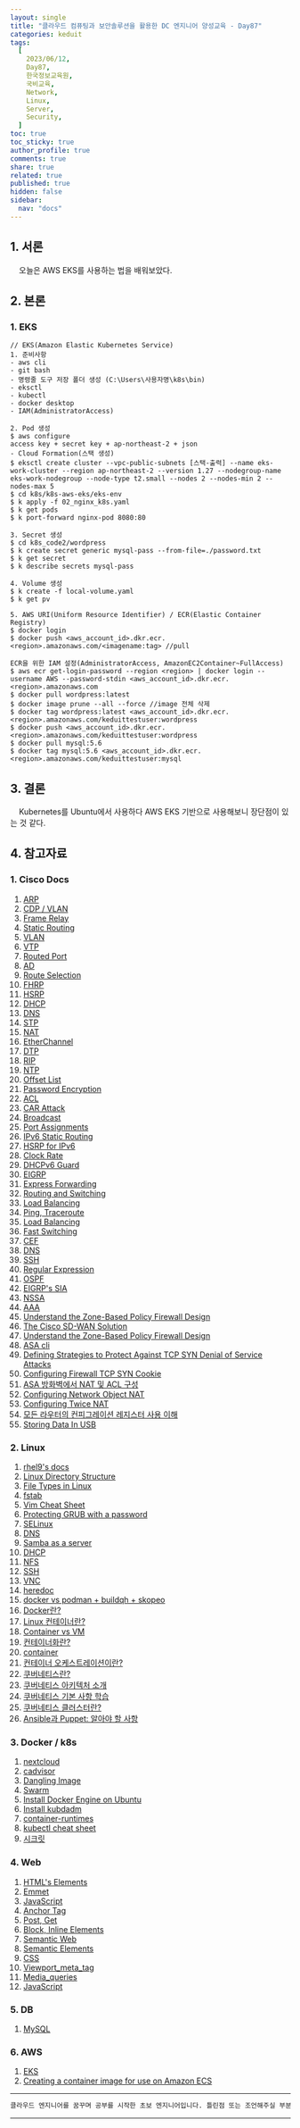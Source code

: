 ```yaml
---
layout: single
title: "클라우드 컴퓨팅과 보안솔루션을 활용한 DC 엔지니어 양성교육 - Day87"
categories: keduit
tags:
  [
    2023/06/12,
    Day87,
    한국정보교육원,
    국비교육,
    Network,
    Linux,
    Server,
    Security,
  ]
toc: true
toc_sticky: true
author_profile: true
comments: true
share: true
related: true
published: true
hidden: false
sidebar:
  nav: "docs"
---
```


## 1. 서론

&nbsp;&nbsp;&nbsp;&nbsp;오늘은 AWS EKS를 사용하는 법을 배워보았다.

## 2. 본론

### 1. EKS

```
// EKS(Amazon Elastic Kubernetes Service)
1. 준비사항
- aws cli
- git bash
- 명령줄 도구 저장 폴더 생성 (C:\Users\사용자명\k8s\bin)
- eksctl
- kubectl
- docker desktop
- IAM(AdministratorAccess)

2. Pod 생성
$ aws configure
access key + secret key + ap-northeast-2 + json
- Cloud Formation(스택 생성)
$ eksctl create cluster --vpc-public-subnets [스택-출력] --name eks-work-cluster --region ap-northeast-2 --version 1.27 --nodegroup-name eks-work-nodegroup --node-type t2.small --nodes 2 --nodes-min 2 --nodes-max 5
$ cd k8s/k8s-aws-eks/eks-env
$ k apply -f 02_nginx_k8s.yaml
$ k get pods
$ k port-forward nginx-pod 8080:80

3. Secret 생성
$ cd k8s_code2/wordpress
$ k create secret generic mysql-pass --from-file=./password.txt
$ k get secret
$ k describe secrets mysql-pass

4. Volume 생성
$ k create -f local-volume.yaml
$ k get pv

5. AWS URI(Uniform Resource Identifier) / ECR(Elastic Container Registry)
$ docker login
$ docker push <aws_account_id>.dkr.ecr.<region>.amazonaws.com/<imagename:tag> //pull

ECR을 위한 IAM 설정(AdministratorAccess, AmazonEC2Container~FullAccess)
$ aws ecr get-login-password --region <region> | docker login --username AWS --password-stdin <aws_account_id>.dkr.ecr.<region>.amazonaws.com
$ docker pull wordpress:latest
$ docker image prune --all --force //image 전체 삭제
$ docker tag wordpress:latest <aws_account_id>.dkr.ecr.<region>.amazonaws.com/keduittestuser:wordpress
$ docker push <aws_account_id>.dkr.ecr.<region>.amazonaws.com/keduittestuser:wordpress
$ docker pull mysql:5.6
$ docker tag mysql:5.6 <aws_account_id>.dkr.ecr.<region>.amazonaws.com/keduittestuser:mysql
```

## 3. 결론

&nbsp;&nbsp;&nbsp;&nbsp;Kubernetes를 Ubuntu에서 사용하다 AWS EKS 기반으로 사용해보니 장단점이 있는 것 같다.

## 4. 참고자료

### 1. Cisco Docs

1. [ARP](https://www.cisco.com/c/en/us/td/docs/ios-xml/ios/ipaddr_arp/configuration/15-s/arp-15-s-book/Configuring-Address-Resolution-Protocol.html)
2. [CDP / VLAN](https://www.cisco.com/c/en/us/td/docs/ios-xml/ios/cdp/configuration/15-mt/cdp-15-mt-book/nm-cdp-discover.html)
3. [Frame Relay](https://www.cisco.com/c/en/us/support/docs/wan/frame-relay/16563-12.html)
4. [Static Routing](https://www.cisco.com/c/en/us/td/docs/switches/datacenter/nexus3000/sw/unicast/503_u1_2/nexus3000_unicast_config_gd_503_u1_2/l3_route.html)
5. [VLAN](https://www.cisco.com/c/en/us/td/docs/switches/datacenter/sw/5_x/nx-os/layer2/configuration/guide/Cisco_Nexus_7000_Series_NX-OS_Layer_2_Switching_Configuration_Guide_Release_5-x_chapter4.html)
6. [VTP](https://www.cisco.com/c/en/us/support/docs/lan-switching/vtp/10558-21.html)
7. [Routed Port](https://www.ciscopress.com/articles/article.asp?p=2990405&seqNum=4)
8. [AD](https://www.cisco.com/c/en/us/support/docs/ip/border-gateway-protocol-bgp/15986-admin-distance.html)
9. [Route Selection](https://www.cisco.com/c/en/us/support/docs/ip/enhanced-interior-gateway-routing-protocol-eigrp/8651-21.html)
10. [FHRP](https://www.cisco.com/c/en/us/td/docs/ios-xml/ios/ipapp_fhrp/configuration/xe-16/fhp-xe-16-book/fhp-hsrp-mgo.html)
11. [HSRP](https://www.cisco.com/c/en/us/support/docs/ip/hot-standby-router-protocol-hsrp/9234-hsrpguidetoc.html)
12. [DHCP](https://www.cisco.com/c/en/us/td/docs/ios-xml/ios/ipaddr_dhcp/configuration/15-sy/dhcp-15-sy-book/config-dhcp-server.html)
13. [DNS](https://www.cisco.com/c/en/us/td/docs/ios-xml/ios/ipaddr_dns/configuration/15-mt/dns-15-mt-book/dns-config-dns.html)
14. [STP](https://www.cisco.com/c/en/us/td/docs/ios-xml/ios/lanswitch/configuration/xe-16/lanswitch-xe-16-book/lsw-span-tree-prot.html)
15. [NAT](https://www.cisco.com/c/en/us/td/docs/ios-xml/ios/ipaddr_nat/configuration/15-mt/nat-15-mt-book/iadnat-addr-consv.html)
16. [EtherChannel](https://www.cisco.com/c/en/us/support/docs/lan-switching/etherchannel/98469-ios-etherchannel.html)
17. [DTP](https://www.ciscopress.com/articles/article.asp?p=2181837&seqNum=8)
18. [RIP](https://www.cisco.com/c/en/us/td/docs/ios-xml/ios/iproute_rip/configuration/15-mt/irr-15-mt-book/irr-cfg-info-prot.html)
19. [NTP](https://www.cisco.com/c/en/us/td/docs/switches/lan/catalyst4000/8-2glx/configuration/guide/ntp.html)
20. [Offset List](https://www.cisco.com/c/en/us/support/docs/ip/enhanced-interior-gateway-routing-protocol-eigrp/13673-14.html#modifycompositemetric)
21. [Password Encryption](https://www.cisco.com/c/en/us/support/docs/security-vpn/remote-authentication-dial-user-service-radius/107614-64.html)
22. [ACL](https://www.cisco.com/c/en/us/support/docs/security/ios-firewall/23602-confaccesslists.html)
23. [CAR Attack](https://www.cisco.com/c/ko_kr/support/docs/ios-nx-os-software/ios-software-releases-122-mainline/12764-car-rate-limit-icmp.pdf)
24. [Broadcast](https://www.practicalnetworking.net/stand-alone/local-broadcast-vs-directed-broadcast/)
25. [Port Assignments](https://www.cisco.com/en/US/docs/routers/access/800/850/software/configuration/guide/tcpports.html)
26. [IPv6 Static Routing](https://www.cisco.com/c/en/us/td/docs/ios-xml/ios/iproute_pi/configuration/xe-16-10/iri-xe-16-10-book/ip6-route-static-xe.pdf)
27. [HSRP for IPv6](https://www.cisco.com/c/en/us/td/docs/ios-xml/ios/ipapp_fhrp/configuration/15-sy/fhp-15-sy-book/HSRP-Global-IPv6-Address.html)
28. [Clock Rate](https://community.cisco.com/t5/switching/clock-rate-on-routers/td-p/1896101)
29. [DHCPv6 Guard](https://www.cisco.com/c/en/us/td/docs/ios-xml/ios/ipv6_fhsec/configuration/xe-16/ip6f-xe-16-book/ip6-dhcpv6-guard.html)
30. [EIGRP](https://www.cisco.com/c/en/us/support/docs/ip/enhanced-interior-gateway-routing-protocol-eigrp/16406-eigrp-toc.html)
31. [Express Forwarding](https://www.cisco.com/c/en/us/support/docs/routers/12000-series-routers/47321-ciscoef.html)
32. [Routing and Switching](https://www.cisco.com/web/global_flagship/smb/en/products/routers_switches/routing_switching_primer.html)
33. [Load Balancing](https://www.cisco.com/c/en/us/support/docs/ip/border-gateway-protocol-bgp/5212-46.html)
34. [Ping, Traceroute](https://www.cisco.com/c/en/us/support/docs/ios-nx-os-software/ios-software-releases-121-mainline/12778-ping-traceroute.html)
35. [Load Balancing](https://content.cisco.com/chapter.sjs?uri=/searchable/chapter/content/en/us/td/docs/ios-xml/ios/ipswitch_cef/configuration/xe-3s/isw-cef-xe-3s-book/isw-cef-load-balancing.html.xml)
36. [Fast Switching](https://www.cisco.com/c/en/us/td/docs/ios-xml/ios/ipswitch_fswtch/configuration/15-mt/isw-fswtch-15-mt-book.html)
37. [CEF](https://www.cisco.com/c/ko_kr/support/docs/ios-nx-os-software/ios-software-releases-120-mainline/47205-cef-whichpath.html)
38. [DNS](https://www.cisco.com/c/en/us/td/docs/ios-xml/ios/ipaddr_dns/configuration/15-mt/dns-15-mt-book/dns-config-dns.html)
39. [SSH](https://www.cisco.com/c/en/us/support/docs/security-vpn/secure-shell-ssh/4145-ssh.html)
40. [Regular Expression](https://www.cisco.com/c/en/us/td/docs/security/security_management/cs-mars/4-3/user/guide/local_controller/appreexp.html)
41. [OSPF](https://www.cisco.com/c/en/us/support/docs/ip/open-shortest-path-first-ospf/7039-1.html)
42. [EIGRP's SIA](https://www.cisco.com/c/ko_kr/support/docs/ip/enhanced-interior-gateway-routing-protocol-eigrp/13676-18.html)
43. [NSSA](https://www.cisco.com/c/en/us/support/docs/ip/open-shortest-path-first-ospf/6208-nssa.html)
44. [AAA](https://www.cisco.com/c/en/us/support/docs/security-vpn/terminal-access-controller-access-control-system-tacacs-/10384-security.html)
45. [Understand the Zone-Based Policy Firewall Design](https://www.cisco.com/c/en/us/support/docs/security/ios-firewall/98628-zone-design-guide.html)
46. [The Cisco SD-WAN Solution](https://www.cisco.com/c/en/us/td/docs/routers/sdwan/configuration/sdwan-xe-gs-book/system-overview.html)
47. [Understand the Zone-Based Policy Firewall Design](https://www.cisco.com/c/en/us/support/docs/security/ios-firewall/98628-zone-design-guide.html)
48. [ASA cli](https://www.cisco.com/c/en/us/td/docs/security/asa/asa914/configuration/general/asa-914-general-config.html)
49. [Defining Strategies to Protect Against TCP SYN Denial of Service Attacks](https://www.cisco.com/c/en/us/support/docs/ip/ip-multicast/14760-4.html)
50. [Configuring Firewall TCP SYN Cookie](https://content.cisco.com/chapter.sjs?uri=/searchable/chapter/content/en/us/td/docs/ios-xml/ios/sec_data_zbf/configuration/xe-16-6/sec-data-zbf-xe-16-6-book/conf-fw-tcp-syn-cookie.html.xml)
51. [ASA 방화벽에서 NAT 및 ACL 구성](https://www.cisco.com/c/ko_kr/support/docs/security/asa-5500-x-series-next-generation-firewalls/115904-asa-config-dmz-00.html)
52. [Configuring Network Object NAT](https://www.cisco.com/c/en/us/td/docs/security/asa/asa91/configuration/firewall/asa_91_firewall_config/nat_objects.html)
53. [Configuring Twice NAT](https://www.cisco.com/c/en/us/td/docs/security/asa/asa91/configuration/firewall/asa_91_firewall_config/nat_rules.html)
54. [모든 라우터의 컨피그레이션 레지스터 사용 이해](https://www.cisco.com/c/ko_kr/support/docs/routers/10000-series-routers/50421-config-register-use.html)
55. [Storing Data In USB](https://www.cisco.com/c/en/us/td/docs/ios-xml/ios/ifs/configuration/15-s/ifs-15-s-book/ifs-usb.pdf)

### 2. Linux

1. [rhel9's docs](https://access.redhat.com/documentation/en-us/red_hat_enterprise_linux/9)
2. [Linux Directory Structure](https://www.geeksforgeeks.org/linux-directory-structure/)
3. [File Types in Linux](https://linuxconfig.org/identifying-file-types-in-linux)
4. [fstab](https://www.redhat.com/sysadmin/etc-fstab)
5. [Vim Cheat Sheet](https://vim.rtorr.com/)
6. [Protecting GRUB with a password](https://access.redhat.com/documentation/en-us/red_hat_enterprise_linux/8/html/managing_monitoring_and_updating_the_kernel/assembly_protecting-grub-with-a-password_managing-monitoring-and-updating-the-kernel)
7. [SELinux](https://access.redhat.com/documentation/en-us/red_hat_enterprise_linux/9/html/using_selinux/index)
8. [DNS](https://access.redhat.com/documentation/en-us/red_hat_enterprise_linux/9/html/managing_networking_infrastructure_services/assembly_setting-up-and-configuring-a-bind-dns-server_networking-infrastructure-services)
9. [Samba as a server](https://access.redhat.com/documentation/en-us/red_hat_enterprise_linux/9/html/configuring_and_using_network_file_services/assembly_using-samba-as-a-server_configuring-and-using-network-file-services)
10. [DHCP](https://access.redhat.com/documentation/en-us/red_hat_enterprise_linux/9/html/managing_networking_infrastructure_services/providing-dhcp-services_networking-infrastructure-services)
11. [NFS](https://access.redhat.com/documentation/en-us/red_hat_enterprise_linux/9/html/managing_file_systems/exporting-nfs-shares_managing-file-systems)
12. [SSH](https://access.redhat.com/documentation/ko-kr/red_hat_enterprise_linux/9/html/securing_networks/making-openssh-more-secure_assembly_using-secure-communications-between-two-systems-with-openssh)
13. [VNC](https://access.redhat.com/documentation/en-us/red_hat_enterprise_linux/9/html/performing_a_standard_rhel_9_installation/assembly_performing-a-remote-installation-using-vnc_installing-rhel)
14. [heredoc](https://www.redhat.com/sysadmin/bash-here-documents)
15. [docker vs podman + buildqh + skopeo](https://dev.to/cedricclyburn/containers-without-docker-podman-buildah-and-skopeo-1eal)
16. [Docker란?](https://www.redhat.com/ko/topics/containers/what-is-docker)
17. [Linux 컨테이너란?](https://www.redhat.com/ko/topics/containers/whats-a-linux-container?pfe-zbgtkt325=related-articles)
18. [Container vs VM](https://www.redhat.com/ko/topics/containers/containers-vs-vms)
19. [컨테이너화란?](https://www.redhat.com/ko/topics/cloud-native-apps/what-is-containerization)
20. [container](https://access.redhat.com/documentation/ko-kr/red_hat_enterprise_linux/8/html/building_running_and_managing_containers/index)
21. [컨테이너 오케스트레이션이란?](https://www.redhat.com/ko/topics/containers/what-is-container-orchestration)
22. [쿠버네티스란?](https://www.redhat.com/ko/topics/containers/what-is-kubernetes)
23. [쿠버네티스 아키텍처 소개](https://www.redhat.com/ko/topics/containers/kubernetes-architecture)
24. [쿠버네티스 기본 사항 학습](https://www.redhat.com/ko/topics/containers/learning-kubernetes-tutorial)
25. [쿠버네티스 클러스터란?](https://www.redhat.com/ko/topics/containers/what-is-a-kubernetes-cluster)
26. [Ansible과 Puppet: 알아야 할 사항](https://www.redhat.com/ko/topics/automation/ansible-vs-puppet)

### 3. Docker / k8s

1. [nextcloud](https://hub.docker.com/_/nextcloud)
2. [cadvisor](https://hub.docker.com/r/google/cadvisor/)
3. [Dangling Image](https://www.howtogeek.com/devops/what-are-dangling-docker-images/)
4. [Swarm](https://docs.docker.com/engine/swarm/)
5. [Install Docker Engine on Ubuntu](https://docs.docker.com/engine/install/ubuntu/#set-up-the-repository)
6. [Install kubdadm](https://kubernetes.io/docs/setup/production-environment/tools/kubeadm/install-kubeadm/)
7. [container-runtimes](https://kubernetes.io/ko/docs/setup/production-environment/container-runtimes/)
8. [kubectl cheat sheet](https://kubernetes.io/ko/docs/reference/kubectl/cheatsheet/)
9. [시크릿](https://kubernetes.io/ko/docs/concepts/configuration/secret/)

### 4. Web

1. [HTML's Elements](https://developer.mozilla.org/ko/docs/Web/HTML/Element)
2. [Emmet](https://emmet.io/)
3. [JavaScript](https://developer.mozilla.org/ko/docs/Web/JavaScript)
4. [Anchor Tag](https://www.w3schools.com/tags/tag_a.asp)
5. [Post, Get](https://developer.mozilla.org/ko/docs/Learn/Forms/Sending_and_retrieving_form_data)
6. [Block, Inline Elements](https://www.w3schools.com/html/html_blocks.asp)
7. [Semantic Web](https://ko.wikipedia.org/wiki/%EC%8B%9C%EB%A7%A8%ED%8B%B1_%EC%9B%B9)
8. [Semantic Elements](https://www.w3schools.com/html/html5_semantic_elements.asp)
9. [CSS](https://www.w3schools.com/css/)
10. [Viewport_meta_tag](https://developer.mozilla.org/en-US/docs/Web/HTML/Viewport_meta_tag)
11. [Media_queries](https://developer.mozilla.org/en-US/docs/Web/CSS/Media_Queries/Using_media_queries)
12. [JavaScript](https://developer.mozilla.org/ko/docs/Web/JavaScript)

### 5. DB

1. [MySQL](https://dev.mysql.com/doc/workbench/en/)

### 6. AWS

1. [EKS](https://aws.amazon.com/ko/eks/)
2. [Creating a container image for use on Amazon ECS](https://docs.aws.amazon.com/AmazonECS/latest/developerguide/create-container-image.html)

---

```bash
클라우드 엔지니어를 꿈꾸며 공부를 시작한 초보 엔지니어입니다. 틀린점 또는 조언해주실 부분이 있으시면 친절하게 댓글 부탁드립니다. 방문해 주셔서 감사합니다 :)
```

---
